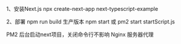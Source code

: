 1、安装Next.js
npx create-next-app next-typescript-example

2、部署
npm run build 生产版本
npm start 或 pm2 start startScript.js


PM2 后台启动next项目，关闭命令行不影响
Nginx 服务器代理

